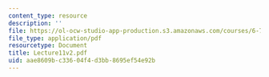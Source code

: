 ```yaml
---
content_type: resource
description: ''
file: https://ol-ocw-studio-app-production.s3.amazonaws.com/courses/6-772-compound-semiconductor-devices-spring-2003/aae8609bc33604f4d3bb8695ef54e92b_Lecture11v2.pdf
file_type: application/pdf
resourcetype: Document
title: Lecture11v2.pdf
uid: aae8609b-c336-04f4-d3bb-8695ef54e92b
---
```

